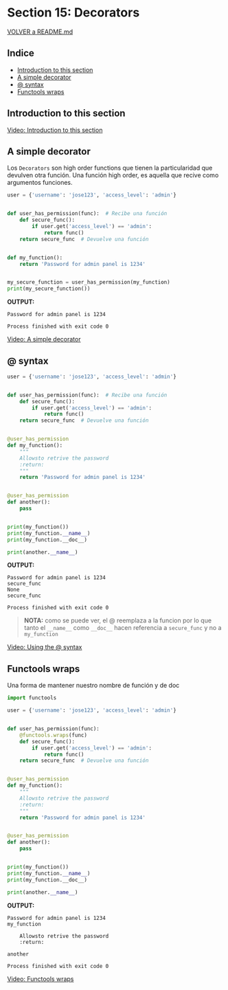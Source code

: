# Section 15: Decorators

[VOLVER a README.md](README.md)

## Indice

* [Introduction to this section](#introduction-to-this-section)
* [A simple decorator](#a-simple-decorator)
* [@ syntax](#@-syntax)
* [Functools wraps](#functools-wraps)

## Introduction to this section

[Video: Introduction to this section](https://www.udemy.com/the-complete-python-course/learn/v4/t/lecture/9490878?start=0)

## A simple decorator

Los ``Decorators`` son high order functions que tienen la particularidad que devulven otra función.
Una función high order, es aquella que recive como argumentos funciones.

```python
user = {'username': 'jose123', 'access_level': 'admin'}


def user_has_permission(func):  # Recibe una función
    def secure_func():
        if user.get('access_level') == 'admin':
            return func()
    return secure_func  # Devuelve una función


def my_function():
    return 'Password for admin panel is 1234'


my_secure_function = user_has_permission(my_function)
print(my_secure_function())
```

**OUTPUT:**

```console
Password for admin panel is 1234

Process finished with exit code 0

```


[Video: A simple decorator](https://www.udemy.com/the-complete-python-course/learn/v4/t/lecture/9490858?start=0)


## @ syntax

``` python
user = {'username': 'jose123', 'access_level': 'admin'}


def user_has_permission(func):  # Recibe una función
    def secure_func():
        if user.get('access_level') == 'admin':
            return func()
    return secure_func  # Devuelve una función


@user_has_permission
def my_function():
    """
    Allowsto retrive the password
    :return:
    """
    return 'Password for admin panel is 1234'


@user_has_permission
def another():
    pass


print(my_function())
print(my_function.__name__)
print(my_function.__doc__)

print(another.__name__)
```

**OUTPUT:**

```console
Password for admin panel is 1234
secure_func
None
secure_func

Process finished with exit code 0
```

> **NOTA:** como se puede ver, el @ reemplaza a la funcion por lo que tanto el ``__name__`` como ``__doc__`` hacen referencia a ``secure_func`` y no a ``my_function``


[Video: Using the @ syntax](https://www.udemy.com/the-complete-python-course/learn/v4/t/lecture/9490860?start=0)


## Functools wraps

Una forma de mantener nuestro nombre de función y de doc

``` python
import functools

user = {'username': 'jose123', 'access_level': 'admin'}


def user_has_permission(func):
    @functools.wraps(func)
    def secure_func():
        if user.get('access_level') == 'admin':
            return func()
    return secure_func  # Devuelve una función


@user_has_permission
def my_function():
    """
    Allowsto retrive the password
    :return:
    """
    return 'Password for admin panel is 1234'


@user_has_permission
def another():
    pass


print(my_function())
print(my_function.__name__)
print(my_function.__doc__)

print(another.__name__)
```

**OUTPUT:**

```console
Password for admin panel is 1234
my_function

    Allowsto retrive the password
    :return:

another

Process finished with exit code 0
```



[Video: Functools wraps](https://www.udemy.com/the-complete-python-course/learn/v4/t/lecture/9490864?start=0)